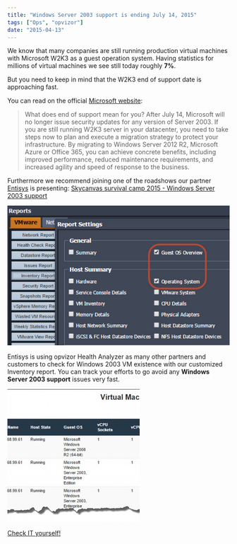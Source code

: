 ```yaml
---
title: "Windows Server 2003 support is ending July 14, 2015"
tags: ["Ops", "opvizor"]
date: "2015-04-13"
---
```


We know that many companies are still running production virtual machines with Microsoft W2K3 as a guest operation system. Having statistics for millions of virtual machines we see still today roughly **7%**.

But you need to keep in mind that the W2K3 end of support date is approaching fast.

You can read on the official [Microsoft website](http://www.microsoft.com/en-us/server-cloud/products/windows-server-2003/):

> What does end of support mean for you? After July 14, Microsoft will no longer issue security updates for any version of Server 2003. If you are still running W2K3 server in your datacenter, you need to take steps now to plan and execute a migration strategy to protect your infrastructure. By migrating to Windows Server 2012 R2, Microsoft Azure or Office 365, you can achieve concrete benefits, including improved performance, reduced maintenance requirements, and increased agility and speed of response to the business.

Furthermore we recommend joining one of the roadshows our partner [Entisys](http://www.entisys.com) is presenting: [Skycanvas survival camp 2015 - Windows Server 2003 support](http://www.amd.com/en-us/who-we-are/corporate-information/events/serverresources#.VRA5RKiqC-M.linkedin)

[![opvizor Health Analyzer Report settings](/images/blog/report-setting.jpg)](https://www.opvizor.com/wp-content/uploads/2015/04/report-setting.jpg)

Entisys is using opvizor Health Analyzer as many other partners and customers to check for Windows 2003 VM existence with our customized Inventory report. You can track your efforts to go avoid any **Windows Server 2003 support** issues very fast.

[![MS Windows Server 2003 Support report](/images/blog/w2k3eos_report-300x300.jpg)](https://www.opvizor.com/wp-content/uploads/2015/04/w2k3eos_report.jpg)

  
[Check IT yourself!](https://www.opvizor.com/register/ "Register – Sign up for the #1 VMware Health analyzer")
